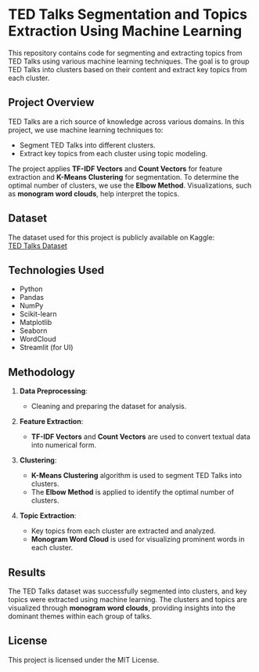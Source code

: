 # TED Talks Segmentation and Topics Extraction Using Machine Learning

This repository contains code for segmenting and extracting topics from TED Talks using various machine learning techniques. The goal is to group TED Talks into clusters based on their content and extract key topics from each cluster.


## Project Overview
TED Talks are a rich source of knowledge across various domains. In this project, we use machine learning techniques to:
- Segment TED Talks into different clusters.
- Extract key topics from each cluster using topic modeling.

The project applies **TF-IDF Vectors** and **Count Vectors** for feature extraction and **K-Means Clustering** for segmentation. To determine the optimal number of clusters, we use the **Elbow Method**. Visualizations, such as **monogram word clouds**, help interpret the topics.

## Dataset
The dataset used for this project is publicly available on Kaggle:  
[TED Talks Dataset](https://www.kaggle.com/datasets/rounakbanik/ted-talks)

## Technologies Used
- Python
- Pandas
- NumPy
- Scikit-learn
- Matplotlib
- Seaborn
- WordCloud
- Streamlit (for UI)

## Methodology

1. **Data Preprocessing**:
   - Cleaning and preparing the dataset for analysis.

2. **Feature Extraction**:
   - **TF-IDF Vectors** and **Count Vectors** are used to convert textual data into numerical form.

3. **Clustering**:
   - **K-Means Clustering** algorithm is used to segment TED Talks into clusters.
   - The **Elbow Method** is applied to identify the optimal number of clusters.

4. **Topic Extraction**:
   - Key topics from each cluster are extracted and analyzed.
   - **Monogram Word Cloud** is used for visualizing prominent words in each cluster.


## Results

The TED Talks dataset was successfully segmented into clusters, and key topics were extracted using machine learning. The clusters and topics are visualized through **monogram word clouds**, providing insights into the dominant themes within each group of talks.

## License
This project is licensed under the MIT License.
